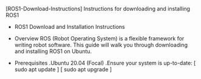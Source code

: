  [ROS1-Download-Instructions]
Instructions for downloading and installing ROS1

- ROS1 Download and Installation Instructions

- Overview
ROS (Robot Operating System) is a flexible framework for writing robot software. This guide will walk you through downloading and installing ROS1 on Ubuntu.

- Prerequisites
.Ubuntu 20.04 (Focal)
.Ensure your system is up-to-date:
 [ sudo apt update ]
 [ sudo apt upgrade ]
